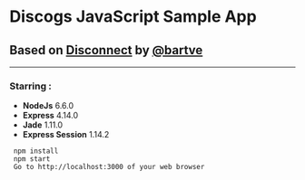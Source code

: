 # Discogs JavaScript Sample App
## Based on [Disconnect](https://github.com/bartve/disconnect) by [@bartve](https://github.com/bartve)
___
### Starring :
- **NodeJs** 6.6.0
- **Express** 4.14.0
- **Jade** 1.11.0
- **Express Session** 1.14.2


```
 npm install
 npm start
 Go to http://localhost:3000 of your web browser
 ```
